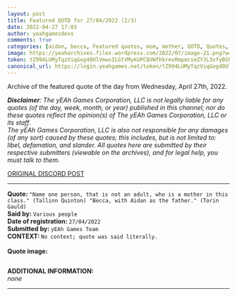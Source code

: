 ```yaml
---
layout: post
title: Featured QOTD for 27/04/2022 (2/3)
date: 2022-04-27 17:03
author: yeahgamesdevs
comments: true
categories: [aidan, becca, Featured quotes, mom, mother, QOTD, Quotes, tallinn, torin, wednesday]
image: https://yeaharchives.files.wordpress.com/2022/07/image-21.png?w=508
token: tZ994LUMyTqzViqGog40UlVmwvILGtVMykUPCQVWfhkrevRmpmcseZYJL3xfyBShajz7CUteb3VPu78xnoFQkgzVUTsP25cOJ43dAskAVjG8xFRpXv4yjCyLIiKwqN9K3Bn5ujucuOsG
canonical_url: https://login.yeahgames.net/token/tZ994LUMyTqzViqGog40UlVmwvILGtVMykUPCQVWfhkrevRmpmcseZYJL3xfyBShajz7CUteb3VPu78xnoFQkgzVUTsP25cOJ43dAskAVjG8xFRpXv4yjCyLIiKwqN9K3Bn5ujucuOsG
---
```

<!-- wp:paragraph -->
<p>Archive of the featured quote of the day from Wednesday, April 27th, 2022. </p>
<!-- /wp:paragraph -->

<!-- wp:paragraph -->
<p><em><strong>Disclaimer</strong>: The yEAh Games Corporation, LLC is not legally liable for any quotes (of the day, week, month, or year) published in this channel; nor do these quotes reflect the opinion(s) of The yEAh Games Corporation, LLC or its staff</em>.<br><em>The yEAh Games Corporation, LLC is also not responsible for any damages (of any sort) caused by these quotes; this includes, but is not limited to: libel, defamation, and slander. All quotes here are submitted by their respective submitters (viewable on the archives), and for legal help, you must talk to them.</em><br><a href="https://cdn.discordapp.com/attachments/958100064079839303/964566123628609628/unknown.png"></a></p>
<!-- /wp:paragraph -->

<!-- wp:buttons {"layout":{"type":"flex","justifyContent":"left"}} -->
<div class="wp-block-buttons"><!-- wp:button {"textColor":"vivid-cyan-blue","align":"center","style":{"border":{"radius":"18px"}},"className":"is-style-fill"} -->
<div class="wp-block-button aligncenter is-style-fill"><a class="wp-block-button__link has-vivid-cyan-blue-color has-text-color wp-element-button" href="https://discord.com/channels/887052880782176266/958100064079839303/969043922871545877" style="border-radius:18px;">ORIGINAL DISCORD POST</a></div>
<!-- /wp:button --></div>
<!-- /wp:buttons -->

<!-- wp:separator {"align":"center","className":"is-style-wide"} -->
<hr class="wp-block-separator aligncenter has-alpha-channel-opacity is-style-wide" />
<!-- /wp:separator -->

<!-- wp:paragraph -->
<p><strong>Quote: </strong><code>"Name one person, that is not an adult, who is a mother in this class." (Tallinn Quinton) "Becca, with Aidan as the father." (Torin Gauld)</code><br><strong>Said by: </strong><code>Various people</code><br><strong>Date of registration: </strong><code>27/04/2022</code> <br><strong>Submitted by: </strong><code>yEAh Games Team</code><br><strong>CONTEXT: </strong><code>No context; quote was said literally.<br></code><br><strong>Quote image:</strong></p>
<!-- /wp:paragraph -->

<!-- wp:image {"id":771,"sizeSlug":"large","linkDestination":"none"} -->
<figure class="wp-block-image size-large"><img src="https://yeaharchives.files.wordpress.com/2022/07/image-21.png?w=508" alt="" class="wp-image-771" /></figure>
<!-- /wp:image -->

<!-- wp:paragraph -->
<p><strong>ADDITIONAL INFORMATION:</strong><br><em>none</em></p>
<!-- /wp:paragraph -->

<!-- wp:separator {"className":"is-style-wide"} -->
<hr class="wp-block-separator has-alpha-channel-opacity is-style-wide" />
<!-- /wp:separator -->

